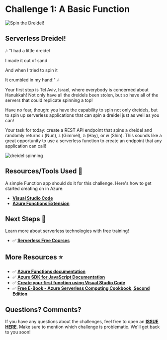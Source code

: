 ﻿# Challenge 1: A Basic Function

![Spin the Dreidel!](https://res.cloudinary.com/jen-looper/image/upload/v1575132446/images/challenge-1_lriuc2.jpg)

## Serverless Dreidel!

🎶 "I had a little dreidel

I made it out of sand

And when I tried to spin it

It crumbled in my hand!" 🎶

Your first stop is Tel Aviv, Israel, where everybody is concerned about Hanukkah! Not only have all the dreidels been stolen, but so have all of the servers that could replicate spinning a top!

Have no fear, though: you have the capability to spin not only dreidels, but to spin up serverless applications that can spin a dreidel just as well as you can!

Your task for today: create a REST API endpoint that spins a dreidel and randomly returns נ (Nun), ג (Gimmel), ה (Hay), or ש (Shin). This sounds like a great opportunity to use a serverless function to create an endpoint that any application can call!

![dreidel spinning](https://media.giphy.com/media/3oxHQDYNRtgTKiYEBG/giphy.gif)

## Resources/Tools Used 🚀

A simple Function app should do it for this challenge. Here's how to get started creating on in Azure:

-   **[Visual Studio Code](https://code.visualstudio.com/?WT.mc_id=25daysofserverless-github-cxa)**
-   **[Azure Functions Extension](https://marketplace.visualstudio.com/items?itemName=ms-azuretools.vscode-azurefunctions&WT.mc_id=25daysofserverless-github-cxa)**

## Next Steps 🏃

Learn more about serverless technologies with free training!

-   ✅ **[Serverless Free Courses](https://docs.microsoft.com/learn/browse/?term=azure%20functions&WT.mc_id=25daysofserverless-github-cxa)**

## More Resources ⭐️

-   ✅ **[Azure Functions documentation](https://docs.microsoft.com/azure/azure-functions/?WT.mc_id=25daysofserverless-github-cxa)**
-   ✅ **[Azure SDK for JavaScript Documentation](https://docs.microsoft.com/azure/javascript/?WT.mc_id=25daysofserverless-github-cxa)**
-   ✅ **[Create your first function using Visual Studio Code](https://docs.microsoft.com/azure/azure-functions/functions-create-first-function-vs-code?WT.mc_id=25daysofserverless-github-cxa)**
-   ✅ **[Free E-Book - Azure Serverless Computing Cookbook, Second Edition](https://azure.microsoft.com/resources/azure-serverless-computing-cookbook/?WT.mc_id=25daysofserverless-github-cxa)**

## Questions? Comments?

If you have any questions about the challenges, feel free to open an **[ISSUE HERE](https://github.com/microsoft/25-days-of-serverless/issues)**. Make sure to mention which challenge is problematic. We'll get back to you soon!